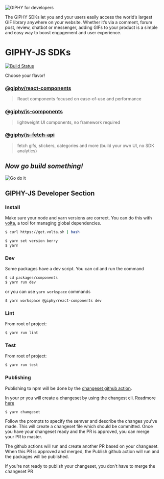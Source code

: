 ![GIPHY for developers](https://giphy.com/static/img/sdk/header.gif)

The GIPHY SDKs let you and your users easily access the world’s largest GIF library anywhere on your website. Whether it’s via a comment, forum post, review, chatbot or messenger, adding GIFs to your product is a simple and easy way to boost engagement and user experience.

# GIPHY-JS SDKs

[![Build Status](https://travis-ci.com/Giphy/giphy-js.svg?token=jJjbVBEbrqabxuHRjdmS&branch=master)](https://travis-ci.com/Giphy/giphy-js)

Choose your flavor!

### [@giphy/react-components](packages/react-components/README.md)

> React components focused on ease-of-use and performance

### [@giphy/js-components](packages/components/README.md)

> lightweight UI components, no framework required

### [@giphy/js-fetch-api](packages/fetch-api/README.md)

> fetch gifs, stickers, categories and more (build your own UI, no SDK analytics)

## _Now go build something!_

![Go do it](https://giphy.com/static/img/sdk/cat.gif)

## GIPHY-JS Developer Section

### Install

Make sure your node and yarn versions are correct. You can do this with [volta](https://volta.sh/), a tool for managing global dependencies.

```sh
$ curl https://get.volta.sh | bash
```

```sh
$ yarn set version berry
$ yarn
```

### Dev

Some packages have a dev script. You can cd and run the command

```sh
$ cd packages/components
$ yarn run dev
```

or you can use `yarn workspace` commands

```sh
$ yarn workspace @giphy/react-components dev
```

### Lint

From root of project:

```sh
$ yarn run lint
```

### Test

From root of project:

```sh
$ yarn run test
```

### Publishing

Publishing to npm will be done by the [changeset github action](https://github.com/changesets/action).

In your pr you will create a changeset by using the changest cli. Readmore [here](https://github.com/changesets/changesets)

```sh
$ yarn changeset
```

Follow the prompts to specify the semver and describe the changes you've made. This will create a changeset file which should be committed. Once you have your changeset ready and the PR is approved, you can merge your PR to master.

The github actions will run and create another PR based on your changeset. When this PR is approved and merged, the Publish github action will run and the packages will be published.

If you're not ready to publish your changeset, you don't have to merge the changeset PR
